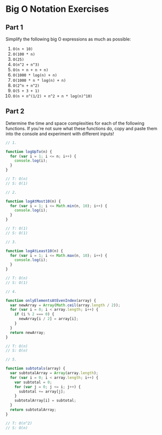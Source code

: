 # Big O Notation Exercises

## Part 1

Simplify the following big O expressions as much as possible:

1. `O(n + 10)` <!-- O(n) -->
2. `O(100 * n)` <!-- O(n) -->
3. `O(25)` <!-- O(1) -->
4. `O(n^2 + n^3)` <!-- O(n^3) -->
5. `O(n + n + n + n)` <!-- O(n) -->
6. `O(1000 * log(n) + n)` <!-- O(n) -->
7. `O(1000 * n * log(n) + n)` <!-- O(n*log(n)) -->
8. `O(2^n + n^2)` <!-- O(2^n) -->
9. `O(5 + 3 + 1)` <!-- O(1) -->
10. `O(n + n^(1/2) + n^2 + n * log(n)^10)` <!-- O(n^2) -->

## Part 2

Determine the time and space complexities for each of the following functions. If you're not sure what these functions do, copy and paste them into the console and experiment with different inputs!

```js
// 1.

function logUpTo(n) {
  for (var i = 1; i <= n; i++) {
    console.log(i);
  }
}

// T: O(n)
// S: O(1)

// 2.

function logAtMost10(n) {
  for (var i = 1; i <= Math.min(n, 10); i++) {
    console.log(i);
  }
}

// T: O(1)
// S: O(1)

// 3.

function logAtLeast10(n) {
  for (var i = 1; i <= Math.max(n, 10); i++) {
    console.log(i);
  }
}

// T: O(n)
// S: O(1)

// 4.

function onlyElementsAtEvenIndex(array) {
  var newArray = Array(Math.ceil(array.length / 2));
  for (var i = 0; i < array.length; i++) {
    if (i % 2 === 0) {
      newArray[i / 2] = array[i];
    }
  }
  return newArray;
}

// T: O(n)
// S: O(n)

// 5.

function subtotals(array) {
  var subtotalArray = Array(array.length);
  for (var i = 0; i < array.length; i++) {
    var subtotal = 0;
    for (var j = 0; j <= i; j++) {
      subtotal += array[j];
    }
    subtotalArray[i] = subtotal;
  }
  return subtotalArray;
}

// T: O(n^2)
// S: O(n)
```
